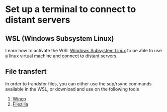 # Set up a terminal to connect to distant servers


## WSL (Windows Subsystem Linux)
Learn how  to activate the WSL [Windows Subsystem Linux](wsl.md) to be able to use a linux virtual machine and connect to distant servers.

## File transfert
In order to trandsfer files, you can either use the scp/rsync commands available in the WSL, or download and use on the following tools
  1.  [Wincp](winscp.md)
  2.  [Filezilla](filezilla.md)

